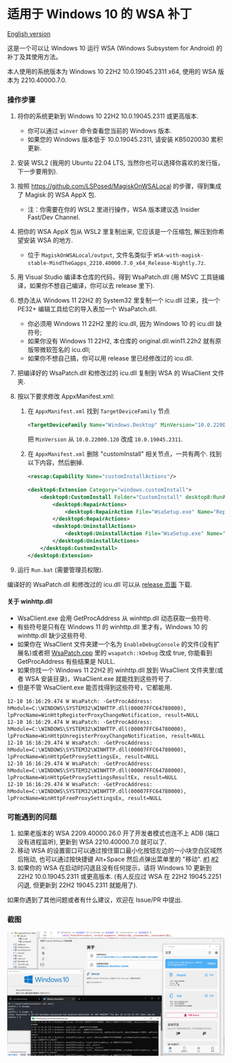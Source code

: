# 适用于 Windows 10 的 WSA 补丁

[English version](./README.md)

这是一个可以让 Windows 10 运行 WSA (Windows Subsystem for Android) 的补丁及其使用方法。

本人使用的系统版本为 Windows 10 22H2 10.0.19045.2311 x64, 使用的 WSA 版本为 2210.40000.7.0.

### 操作步骤

1. 将你的系统更新到 Windows 10 22H2 10.0.19045.2311 或更高版本.
    - 你可以通过 `winver` 命令查看您当前的 Windows 版本.
    - 如果您的 Windows 版本低于 10.0.19045.2311, 请安装 KB5020030 累积更新.
2. 安装 WSL2 (我用的 Ubuntu 22.04 LTS, 当然你也可以选择你喜欢的发行版，下一步要用到).
3. 按照 https://github.com/LSPosed/MagiskOnWSALocal 的步骤，得到集成了 Magisk 的 WSA AppX 包.
    - 注：你需要在你的 WSL2 里进行操作，WSA 版本建议选 Insider Fast/Dev Channel.
4. 把你的 WSA AppX 包从 WSL2 里复制出来, 它应该是一个压缩包, 解压到你希望安装 WSA 的地方.
    - 位于 `MagiskOnWSALocal/output`, 文件名类似于 `WSA-with-magisk-stable-MindTheGapps_2210.40000.7.0_x64_Release-Nightly.7z`.
5. 用 Visual Studio 编译本仓库的代码，得到 WsaPatch.dll (用 MSVC 工具链编译，如果你不想自己编译，你可以去 release 里下).
6. 想办法从 Windows 11 22H2 的 System32 里复制一个 icu.dll 过来，找一个 PE32+ 编辑工具给它的导入表加一个 WsaPatch.dll.
    - 你必须用 Windows 11 22H2 里的 icu.dll, 因为 Windows 10 的 icu.dll 缺符号;
    - 如果你没有 Windows 11 22H2, 本仓库的 original.dll.win11.22h2 就有原版带微软签名的 icu.dll;
    - 如果你不想自己搞，你可以用 release 里已经修改过的 icu.dll.
7. 把编译好的 WsaPatch.dll 和修改过的 icu.dll 复制到 WSA 的 WsaClient 文件夹.
8. 按以下要求修改 AppxManifest.xml:
    1. 在 `AppxManifest.xml` 找到 `TargetDeviceFamily` 节点
       ```xml
       <TargetDeviceFamily Name="Windows.Desktop" MinVersion="10.0.22000.120" MaxVersionTested="10.0.22000.120"/>
       ```

       把 `MinVersion` 从 `10.0.22000.120` 改成 `10.0.19045.2311`.

    2. 在 `AppxManifest.xml` 删除 "customInstall" 相关节点，一共有两个.
       找到以下内容，然后删掉.

       ```xml
       <rescap:Capability Name="customInstallActions"/>
       ```

       ```xml
       <desktop6:Extension Category="windows.customInstall">
           <desktop6:CustomInstall Folder="CustomInstall" desktop8:RunAsUser="true">
               <desktop6:RepairActions>
                   <desktop6:RepairAction File="WsaSetup.exe" Name="Repair" Arguments="repair"/>
               </desktop6:RepairActions>
               <desktop6:UninstallActions>
                   <desktop6:UninstallAction File="WsaSetup.exe" Name="Uninstall" Arguments="uninstall"/>
               </desktop6:UninstallActions>
           </desktop6:CustomInstall>
       </desktop6:Extension>
       ```

9. 运行 `Run.bat` (需要管理员权限).

编译好的 WsaPatch.dll 和修改过的 icu.dll 可以从 [release 页面](https://github.com/cinit/WSAPatch/releases) 下载.

#### 关于 winhttp.dll

- WsaClient.exe 会用 GetProcAddress 从 winhttp.dll 动态获取一些符号.
- 有些符号是只有在 Windows 11 的 winhttp.dll 里才有，Windows 10 的 winhttp.dll 缺少这些符号.
- 如果你在 WsaClient 文件夹建一个名为 `EnableDebugConsole` 的文件(没有扩展名)或者把 [WsaPatch.cpp](WsaPatch.cpp) 里的 `wsapatch::kDebug` 改成 true,
  你能看到 GetProcAddress 有些结果是 NULL.
- 如果你找一个 Windows 11 22H2 的 winhttp.dll 放到 WsaClient 文件夹里(或者 WSA 安装目录)，WsaClient.exe 就能找到这些符号了.
- 但是不管 WsaClient.exe 能否找得到这些符号，它都能用.

```text
12-10 16:16:29.474 W WsaPatch: -GetProcAddress: hModule=C:\WINDOWS\SYSTEM32\WINHTTP.dll(00007FFC64780000), lpProcName=WinHttpRegisterProxyChangeNotification, result=NULL
12-10 16:16:29.474 W WsaPatch: -GetProcAddress: hModule=C:\WINDOWS\SYSTEM32\WINHTTP.dll(00007FFC64780000), lpProcName=WinHttpUnregisterProxyChangeNotification, result=NULL
12-10 16:16:29.474 W WsaPatch: -GetProcAddress: hModule=C:\WINDOWS\SYSTEM32\WINHTTP.dll(00007FFC64780000), lpProcName=WinHttpGetProxySettingsEx, result=NULL
12-10 16:16:29.474 W WsaPatch: -GetProcAddress: hModule=C:\WINDOWS\SYSTEM32\WINHTTP.dll(00007FFC64780000), lpProcName=WinHttpGetProxySettingsResultEx, result=NULL
12-10 16:16:29.474 W WsaPatch: -GetProcAddress: hModule=C:\WINDOWS\SYSTEM32\WINHTTP.dll(00007FFC64780000), lpProcName=WinHttpFreeProxySettingsEx, result=NULL
```

### 可能遇到的问题

1. 如果老版本的 WSA 2209.40000.26.0 开了开发者模式也连不上 ADB (端口没有进程监听), 更新到 WSA 2210.40000.7.0 就可以了.
2. 移动 WSA 的设置窗口可以通过按住窗口最小化按钮左边的一小块空白区域然后拖动, 也可以通过按快捷键 Alt+Space 然后点弹出菜单里的 "移动".
   [#1](https://github.com/cinit/WSAPatch/issues/1) [#2](https://github.com/cinit/WSAPatch/issues/2)
3. 如果你的 WSA 在启动时闪退且没有任何提示，请将 Windows 10 更新到 22H2 10.0.19045.2311 或更高版本.
   (有人反应过 WSA 在 22H2 19045.2251 闪退, 但更新到 22H2 19045.2311 就能用了).

如果你遇到了其他问题或者有什么建议，欢迎在 Issue/PR 中提出.

### 截图

![screenshot](./pic/screenshot_20221202.png)
